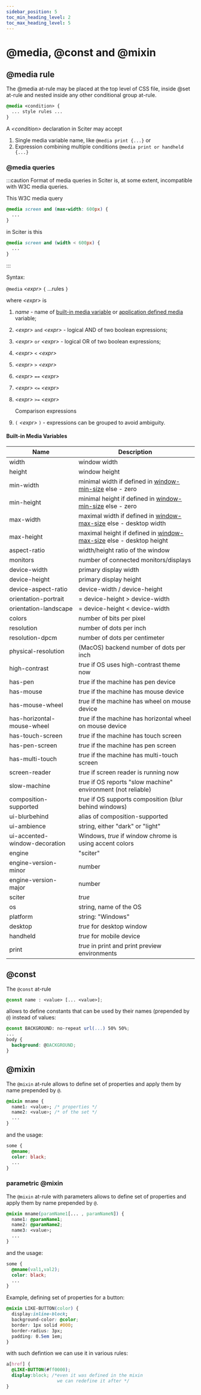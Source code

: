 ```yaml
---
sidebar_position: 5
toc_min_heading_level: 2
toc_max_heading_level: 5
---
```


# @media, @const and @mixin

## @media rule

The @media at-rule may be placed at the top level of CSS file, inside @set at-rule and nested inside any other conditional group at-rule.

```css
@media <condition> {
  ... style rules ...
}
```

A _<condition\>_ declaration in Sciter may accept

1. Single media variable name, like `@media print {...}` or 
2. Expression combining multiple conditions `@media print or handheld {...}` 

### @media queries

:::caution
Format of media queries in Sciter is, at some extent, incompatible with W3C media queries.

This W3C media query
```css
@media screen and (max-width: 600px) {
  ...
}
```
in Sciter is this
```css
@media screen and (width < 600px) {
  ...
}
```
:::

Syntax:

`@media` _<expr\>_ `{` ...rules `}`

where _<expr\>_ is

1. _name_ - name of [built-in media variable](#Built-inMediaVariables) or [application defined media](../DOM/Window#mediavar) variable;
2. _<expr\>_ `and` _<expr\>_ - logical AND of two boolean expressions;
3. _<expr\>_ `or` _<expr\>_ - logical OR of two boolean expressions;
4. _<expr\>_ `<` _<expr\>_  
5. _<expr\>_ `>` _<expr\>_  
6. _<expr\>_ `==` _<expr\>_ 
7. _<expr\>_ `<=` _<expr\>_ 
8. _<expr\>_ `>=` _<expr\>_ 
   
   Comparison expressions

9. `(` _<expr\>_ `)` - expressions can be grouped to avoid ambiguity.

#### Built-in Media Variables

| Name  | Description |
| ----- | ----------- |
| width | window width
| height | window height
| min-width | minimal width if defined in [window-min-size](../HTML/html-window#WindowRootAttributes) else - zero
| min-height | minimal height if defined in [window-min-size](../HTML/html-window#WindowRootAttributes) else - zero 
| max-width | maximal width if defined in [window-max-size](../HTML/html-window#WindowRootAttributes) else - desktop width
| max-height | maximal height if defined in [window-max-size](../HTML/html-window#WindowRootAttributes) else - desktop height
| aspect-ratio | width/height ratio of the window
| monitors | number of connected monitors/displays
| device-width | primary display width
| device-height | primary display height
| device-aspect-ratio | device-width / device-height
| orientation-portrait | = device-height > device-width
| orientation-landscape | = device-height < device-width
| colors | number of bits per pixel
| resolution | number of dots per inch
| resolution-dpcm | number of dots per centimeter
| physical-resolution | (MacOS) backend number of dots per inch
| high-contrast | _true_ if OS uses high-contrast theme now
| has-pen | _true_ if the machine has pen device
| has-mouse | _true_ if the machine has mouse device
| has-mouse-wheel | _true_ if the machine has wheel on mouse device
| has-horizontal-mouse-wheel | _true_ if the machine has horizontal wheel on mouse device
| has-touch-screen | _true_ if the machine has touch screen
| has-pen-screen | _true_ if the machine has pen screen
| has-multi-touch | _true_ if the machine has multi-touch screen
| screen-reader | _true_ if screen reader is running now
| slow-machine | _true_ if OS reports "slow machine" environment (not reliable)
| composition-supported | _true_ if OS supports composition (blur behind windows)
| ui-blurbehind | alias of composition-supported
| ui-ambience | string, either "dark" or "light" 
| ui-accented-window-decoration | Windows, _true_ if window chrome is using accent colors
| engine | "sciter"
| engine-version-minor | number
| engine-version-major | number
| sciter | _true_
| os | string, name of the OS 
| platform | string: "Windows" | "OSX" | "Linux" | "Android" | "iOS"
| desktop | _true_ for desktop window
| handheld | _true_ for mobile device
| print | _true_ in print and print preview environments


## @const

The `@const` at-rule 

```css
@const name : <value> [... <value>];
```

allows to define constants that can be used by their names (prepended by `@`) instead of values:

```css
@const BACKGROUND: no-repeat url(...) 50% 50%;
...
body {
  background: @BACKGROUND;
}

```

## @mixin

The `@mixin` at-rule allows to define set of properties and apply them by name prepended by `@`.

```css title="mixin declaration"
@mixin mname {
  name1: <value>; /* properties */
  name2: <value>; /* of the set */
  ... 
}
```
and the usage:

```css title="mixin usage"
some {
  @mname;
  color: black;
  ...
}
```

### parametric @mixin

The `@mixin` at-rule with parameters allows to define set of properties and apply them by name prepended by `@`.

```css title="mixin declaration"
@mixin mname(paramName1[... , paramNameN]) {
  name1: @paramName1;
  name2: @paramName2;
  name3: <value>;
  ... 
}
```
and the usage:

```css title="mixin usage"
some {
  @mname(val1,val2);
  color: black;
  ...
}
```

Example, defining set of properties for a button:

```css title="mixin declaration"
@mixin LIKE-BUTTON(color) {
  display:inline-block;
  background-color: @color;
  border: 1px solid #000;
  border-radius: 3px;
  padding: 0.5em 1em;
}
```
with such defintion we can use it in various rules:
```css
a[href] {
  @LIKE-BUTTON(#ff0000);
  display:block; /*even it was defined in the mixin
                   we can redefine it after */ 
}
```

